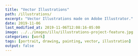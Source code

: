 ```yaml
---
title: "Vector Illustrations"
path: /illustrations/
excerpt: "Vector Illustrations made on Adobe Illustrator."
date: 2019-11-06
last_modified_at: 2019-11-06T12:08:16-05:00
image: ../../images/illu/illustrations-project-feature.jpg
categories: [work]
tags: [portrait, drawing, painting, vector, illustration]
output: false
---
```

